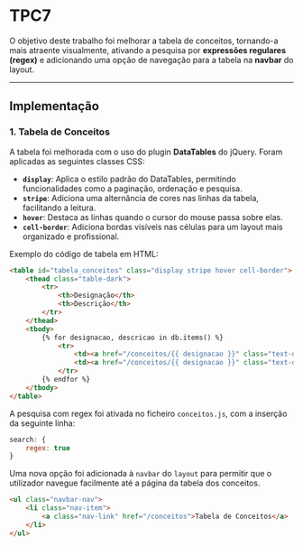 # TPC7

O objetivo deste trabalho foi melhorar a tabela de conceitos, tornando-a mais atraente visualmente, ativando a pesquisa por **expressões regulares (regex)** e adicionando uma opção de navegação para a tabela na **navbar** do layout. 

---

## Implementação

### 1. **Tabela de Conceitos**

A tabela foi melhorada com o uso do plugin **DataTables** do jQuery. Foram aplicadas as seguintes classes CSS:

- **`display`**: Aplica o estilo padrão do DataTables, permitindo funcionalidades como a paginação, ordenação e pesquisa.
- **`stripe`**: Adiciona uma alternância de cores nas linhas da tabela, facilitando a leitura.
- **`hover`**: Destaca as linhas quando o cursor do mouse passa sobre elas.
- **`cell-border`**: Adiciona bordas visíveis nas células para um layout mais organizado e profissional.

Exemplo do código de tabela em HTML:

```html
<table id="tabela_conceitos" class="display stripe hover cell-border">
    <thead class="table-dark">
        <tr>
            <th>Designação</th>
            <th>Descrição</th>
        </tr>
    </thead>
    <tbody>
        {% for designacao, descricao in db.items() %}
            <tr>
                <td><a href="/conceitos/{{ designacao }}" class="text-dark text-decoration-dotted">{{ designacao }}</a></td>
                <td><a href="/conceitos/{{ designacao }}" class="text-dark text-decoration-dotted">{{ descricao }}</a></td>
            </tr>
        {% endfor %}
    </tbody>
</table>
```




A pesquisa com regex foi ativada no ficheiro `conceitos.js`, com a inserção da seguinte linha: 


```javascript
search: {
    regex: true
}
```


Uma nova opção foi adicionada à `navbar` do `layout` para permitir que o utilizador navegue facilmente até a página da tabela dos conceitos.

```html
<ul class="navbar-nav">
    <li class="nav-item">
        <a class="nav-link" href="/conceitos">Tabela de Conceitos</a>
    </li>
</ul>
